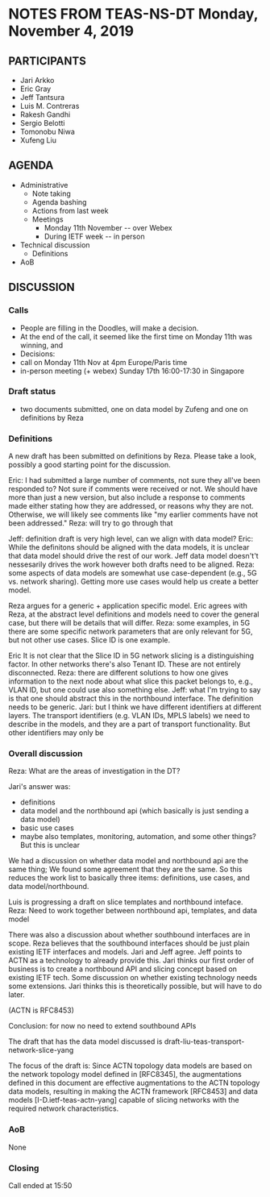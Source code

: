 # NOTES FROM TEAS-NS-DT Monday, November 4, 2019


##  PARTICIPANTS

* Jari Arkko
* Eric Gray
* Jeff Tantsura
* Luis M. Contreras
* Rakesh Gandhi
* Sergio Belotti
* Tomonobu Niwa
* Xufeng Liu


## AGENDA
     
* Administrative
  * Note taking
  * Agenda bashing
  * Actions from last week
  * Meetings
    * Monday 11th November -- over Webex
    * During IETF week -- in person
* Technical discussion
   * Definitions
* AoB


## DISCUSSION


### Calls

- People are filling in the Doodles, will make a decision.
- At the end of the call, it seemed like the first time on Monday 11th was winning, and 
- Decisions:
- call on Monday 11th Nov at 4pm Europe/Paris time
- in-person meeting (+ webex) Sunday 17th 16:00-17:30 in Singapore

### Draft status

- two documents submitted, one on data model by Zufeng and one on definitions by Reza


### Definitions

A new draft has been submitted on definitions by Reza. Please take a look, possibly a good starting point for the discussion.

Eric: I had submitted a large number of comments, not sure they all've been responded to? Not sure if comments were received or not. We should have more than just a new version, but also include a response to comments made either stating how they are addressed, or reasons why they are not.  Otherwise, we will likely see comments like "my earlier comments have not been addressed." Reza: will try to go through that

Jeff: definition draft is very high level, can we align with data model?  Eric: While the definitons should be aligned with the data models, it is unclear that data model should drive the rest of our work. Jeff data model doesn't't nessesarily drives the work however both drafts need to be aligned. Reza: some aspects of data models are somewhat use case-dependent (e.g., 5G vs. network sharing). Getting more use cases would help us create a better model.

Reza argues for a generic + application specific model. Eric agrees with Reza, at the abstract level definitions and models need to cover the general case, but there will be details that will differ. Reza: some examples, in 5G there are some specific network parameters that are only relevant for 5G, but not other use cases. Slice ID is one example.

Eric It is not clear that the Slice ID in 5G network slicing is a distinguishing factor. In other networks there's also Tenant ID. These are not entirely disconnected. Reza: there are different solutions to how one gives information to the next node about what slice this packet belongs to, e.g., VLAN ID, but one could use also something else. Jeff: what I'm trying to say is that one should abstract this in the northbound interface. The definition needs to be generic.  Jari: but I think we have different identifiers at different layers. The transport identifiers (e.g. VLAN IDs, MPLS labels) we need to describe in the models, and they are a part of transport functionality. But other identifiers may only be 

### Overall discussion

Reza: What are the areas of investigation in the DT?

Jari's answer was:
* definitions
* data model and the northbound api (which basically is just sending a data model)
* basic use cases
* maybe also templates, monitoring, automation, and some other things? But this is unclear

We had a discussion on whether data model and northbound api are the same thing; We found some agreement that they are the same. So this  reduces the work list to basically three items: definitions, use cases, and data model/northbound.

Luis is progressing a draft on slice templates and northbound inteface.  Reza: Need to work together between northbound api, templates, and data model

There was also a discussion about whether southbound interfaces are in scope.  Reza believes that the southbound interfaces should be just plain existing IETF interfaces and models. Jari and Jeff agree. Jeff points to ACTN  as a technology to already provide this. Jari thinks our first order of business is to create a northbound API and slicing concept based on existing IETF tech. Some discussion on whether existing technology needs some extensions. Jari thinks this is theoretically possible, but will have to do later.

(ACTN is RFC8453)

Conclusion: for now no need to extend southbound APIs

The draft that has the data model discussed is draft-liu-teas-transport-network-slice-yang

The focus of the draft is: Since ACTN topology data models are based on the network topology model defined in [RFC8345], the augmentations defined in this document are effective augmentations to the ACTN topology data models, resulting in making the ACTN framework [RFC8453] and data models [I-D.ietf-teas-actn-yang] capable of slicing networks with the required network characteristics.

### AoB

None

### Closing

Call ended at 15:50
